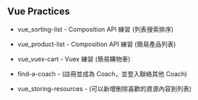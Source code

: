 ## Vue Practices

* vue_sorting-list - Composition API 練習 (列表搜索排序)

* vue_product-list - Composition API 練習 (簡易產品列表)

* vue_vuex-cart - Vuex 練習 (簡易購物車)

* find-a-coach - (註冊並成為 Coach，並登入聯絡其他 Coach)

* vue_storing-resources - (可以新增刪除喜歡的資源內容到列表)

